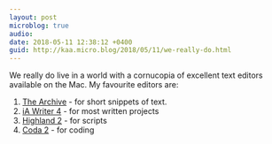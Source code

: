 ```yaml
---
layout: post
microblog: true
audio: 
date: 2018-05-11 12:38:12 +0400
guid: http://kaa.micro.blog/2018/05/11/we-really-do.html
---
```

We really do live in a world with a cornucopia of excellent text editors available on the Mac. My favourite editors are:

1. [The Archive](https://zettelkasten.de/the-archive/) - for short snippets of text.
2. [iA Writer 4](https://ia.net/writer) - for most written projects
3. [Highland 2](https://quoteunquoteapps.com/highland-2/) - for scripts
4. [Coda 2](https://panic.com/coda/) - for coding
